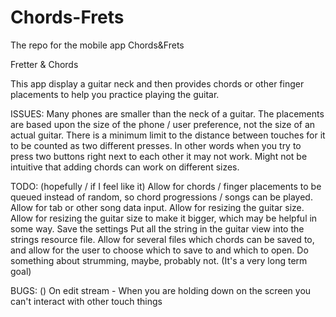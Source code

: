 # Chords-Frets
The repo for the mobile app Chords&amp;Frets


Fretter & Chords

This app display a guitar neck and then provides chords or other finger placements to help you practice playing the guitar.


ISSUES:
	Many phones are smaller than the neck of a guitar.
	The placements are based upon the size of the phone / user preference, not the size of an actual guitar.
	There is a minimum limit to the distance between touches for it to be counted as two different presses. In other words when you try to press two buttons right next to each other it may not work.
	Might not be intuitive that adding chords can work on different sizes.
	


TODO: (hopefully / if I feel like it)
	Allow for chords / finger placements to be queued instead of random, so chord progressions / songs can be played.
	Allow for tab or other song data input.
	Allow for resizing the guitar size.
	Allow for resizing the guitar size to make it bigger, which may be helpful in some way.
	Save the settings
	Put all the string in the guitar view into the strings resource file.
	Allow for several files which chords can be saved to, and allow for the user to choose which to save to and which to open.
	Do something about strumming, maybe, probably not. (It's a very long term goal)
	
	
BUGS: ()
	On edit stream - When you are holding down on the screen you can't interact with other touch things
